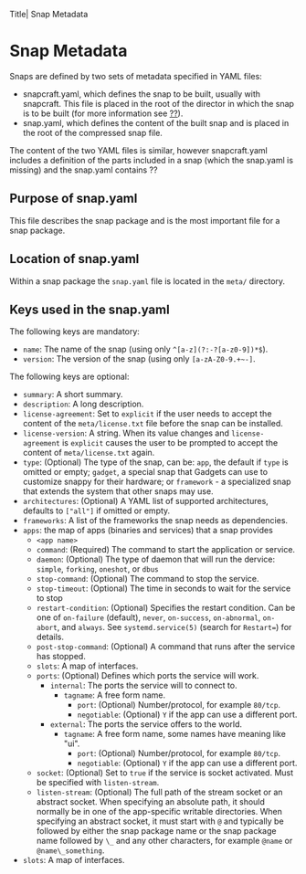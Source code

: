 Title| Snap Metadata
# Snap Metadata
Snaps are defined by two sets of metadata specified in YAML files:

- snapcraft.yaml, which defines the snap to be built, usually with snapcraft. This file is placed in the root of the director in which the snap is to be built (for more information see [??](placeholder.md)).
- snap.yaml, which defines the content of the built snap and is placed in the root of the compressed snap file.

The content of the two YAML files is similar, however snapcraft.yaml includes a definition of the parts included in a snap (which the snap.yaml is missing) and the snap.yaml contains ??

## Purpose of snap.yaml

This file describes the snap package and is the most important file for a snap package. 

## Location of snap.yaml
Within a snap package the `snap.yaml` file is located in the `meta/` directory.

## Keys used in the snap.yaml 

The following keys are mandatory:

* `name`: The name of the snap (using only `^[a-z](?:-?[a-z0-9])*$`).
* `version`: The version of the snap (using only `[a-zA-Z0-9.+~-]`.

The following keys are optional:

* `summary`: A short summary.
* `description`: A long description.
* `license-agreement`: Set to `explicit` if the user needs to accept the content of the `meta/license.txt` file before the snap can be installed.
* `license-version`:  A string. When its value changes and
  `license-agreement` is `explicit` causes the user to be prompted to accept the content of `meta/license.txt` again.
* `type`: (Optional) The type of the snap, can be:  `app`, the default if `type` is omitted or empty; `gadget`, a special snap that Gadgets can use to customize snappy for their hardware; or `framework` - a specialized snap that extends the system that other snaps may use.
* `architectures`: (Optional) A YAML list of supported architectures,  defaults to  `["all"]` if omitted or empty.
* `frameworks`: A list of the frameworks the snap needs as dependencies.
* `apps`: the map of apps (binaries and services) that a snap provides
    * `<app name>`
    * `command`: (Required) The command to start the application or service.
    * `daemon`: (Optional) The type of daemon that will run the dervice: `simple`, `forking`, `oneshot`, or `dbus`
    * `stop-command`: (Optional) The command to stop the service.
    * `stop-timeout`: (Optional) The time in seconds to wait for the service to stop
    * `restart-condition`: (Optional) Specifies the restart
      condition. Can be one of `on-failure` (default), `never`, `on-success`,
      `on-abnormal`, `on-abort`,  and `always`. See `systemd.service(5)`
      (search for `Restart=`) for details.
    * `post-stop-command`: (Optional) A command that runs after the service has stopped.
    * `slots`: A map of interfaces.
    * `ports`: (Optional) Defines which ports the service will work.
        * `internal`: The ports the service will to connect to.
            * `tagname`: A free form name.
                * `port`: (Optional) Number/protocol, for example `80/tcp`.
                * `negotiable`: (Optional) `Y` if the app can use a different port.
        * `external`: The ports the service offers to the world.
            * `tagname`: A free form name, some names have meaning like "ui".
                * `port`: (Optional) Number/protocol, for example `80/tcp`.
                * `negotiable`: (Optional) `Y` if the app can use a different port.
    * `socket`: (Optional) Set to `true` if the service is socket activated. Must be specified with `listen-stream`.
    * `listen-stream`: (Optional) The full path of the stream socket or an
                abstract socket. When specifying an absolute path, it should
                normally be in one of the app-specific writable directories.
                When specifying an abstract socket, it must start with `@` and
                typically be followed by either the snap package name or the
                snap package name followed by `\_` and any other characters, for example  `@name` or `@name\_something`.
* `slots`: A map of interfaces.

